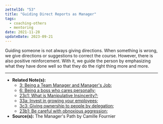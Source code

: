 ```yaml
---
zettelId: "53"
title: "Guiding Direct Reports as Manager"
tags:
  - coaching-others
  - mentoring
date: 2021-11-28
updateDate: 2023-09-21
---
```


Guiding someone is not always giving directions. When something is wrong, we give directions or suggestions to correct the course. However, there is also positive reinforcement. With it, we guide the person by emphasizing what they have done well so that they do the right thing more and more.

---

- **Related Note(s):**
  - [3: Being a Team Manager and Manager's Job](/notes/3/);
  - [6: Being a boss who cares personally](/notes/6/);
  - [23c1: What is Manipulative Insincerity?](/notes/23c1/);
  - [33a: Invest in growing your employees](/notes/33a/);
  - [3c3: Giving ownership to people by delegation](/notes/3c3/);
  - [23b1: Be careful with obnoxious aggression](/notes/23b1/);
- **Source(s):** The Manager's Path by Camille Fournier
